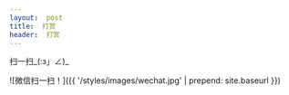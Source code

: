 ```yaml
---
layout:  post
title:  打赏
header:  打赏
---
```


扫一扫_(:з」∠)_

![微信扫一扫！]({{ '/styles/images/wechat.jpg' | prepend: site.baseurl }})



